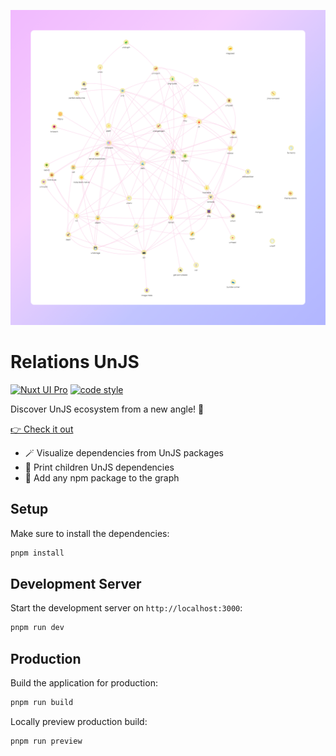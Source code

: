 ![Every UnJS Packages](./.github/assets/banner.png)

# Relations UnJS

[![Nuxt UI Pro](https://img.shields.io/badge/Made%20with-Nuxt%20UI%20Pro-00DC82?logo=nuxt.js&labelColor=020420)](https://ui.nuxt.com/pro) [![code style](https://antfu.me/badge-code-style.svg)](https://github.com/antfu/eslint-config)

Discover UnJS ecosystem from a new angle! 🔭

[👉 Check it out](https://unjs-relations.barbapapazes.dev/)

- 🪄 Visualize dependencies from UnJS packages
- 👶 Print children UnJS dependencies
- 🎨 Add any npm package to the graph

## Setup

Make sure to install the dependencies:

```bash
pnpm install
```

## Development Server

Start the development server on `http://localhost:3000`:

```bash
pnpm run dev
```

## Production

Build the application for production:

```bash
pnpm run build
```

Locally preview production build:

```bash
pnpm run preview
```
